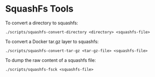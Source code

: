 SquashFs Tools
==============

To convert a directory to squashfs:

```
./scripts/squashfs-convert-directory <directory> <squashfs-file>
```

To convert a Docker tar.gz layer to squashfs:

```
./scripts/squashfs-convert-tar-gz <tar-gz-file> <squashfs-file>
```

To dump the raw content of a squashfs file:

```
./scripts/squashfs-fsck <squashfs-file>
```
